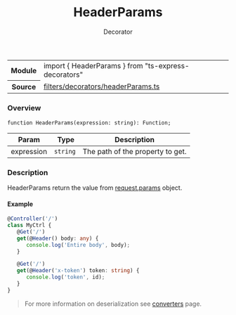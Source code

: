 <header class="symbol-info-header">    <h1 id="headerparams">HeaderParams</h1>    <label class="symbol-info-type-label decorator">Decorator</label>      </header>
<section class="symbol-info">      <table class="is-full-width">        <tbody>        <tr>          <th>Module</th>          <td>            <div class="lang-typescript">                <span class="token keyword">import</span> { HeaderParams }                 <span class="token keyword">from</span>                 <span class="token string">"ts-express-decorators"</span>                            </div>          </td>        </tr>        <tr>          <th>Source</th>          <td>            <a href="https://romakita.github.io/ts-express-decorators/#//blob/v2.17.1/src/filters/decorators/headerParams.ts#L0-L0">                filters/decorators/headerParams.ts            </a>        </td>        </tr>                </tbody>      </table>    </section>

### Overview

<pre><code class="typescript-lang">function <span class="token function">HeaderParams</span><span class="token punctuation">(</span>expression<span class="token punctuation">:</span> <span class="token keyword">string</span><span class="token punctuation">)</span><span class="token punctuation">:</span> Function<span class="token punctuation">;</span></code></pre>

Param | Type | Description
---|---|---
expression| <code>string</code> |The path of the property to get.


### Description

HeaderParams return the value from [request.params](http://expressjs.com/en/4x/api.html#req.params) object.

#### Example

```typescript
@Controller('/')
class MyCtrl {
   @Get('/')
   get(@Header() body: any) {
      console.log('Entire body', body);
   }

   @Get('/')
   get(@Header('x-token') token: string) {
      console.log('token', id);
   }
}
```
> For more information on deserialization see [converters](docs/converters.md) page.
